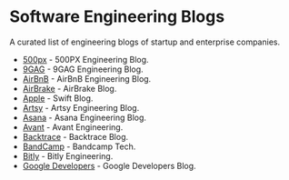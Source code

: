 # Software Engineering Blogs
A curated list of engineering blogs of startup and enterprise companies.

* [500px](https://developers.500px.com/) - 500PX Engineering Blog.
* [9GAG](https://engineering.9gag.com/) - 9GAG Engineering Blog.
* [AirBnB](http://nerds.airbnb.com/) - AirBnB Engineering Blog.
* [AirBrake](https://airbrake.io/blog/) - AirBrake Blog.
* [Apple](https://developer.apple.com/swift/blog/) - Swift Blog.
* [Artsy](http://artsy.github.io/) - Artsy Engineering Blog.
* [Asana](https://blog.asana.com/category/eng/) - Asana Engineering Blog.
* [Avant](http://avant.engineering/) - Avant Engineering.
* [Backtrace](https://backtrace.io/blog/) - Backtrace Blog.
* [BandCamp](https://bandcamptech.wordpress.com/) - Bandcamp Tech.
* [Bitly](https://word.bitly.com/) - Bitly Engineering.
* [Google Developers](https://developers.googleblog.com/) - Google Developers Blog.

